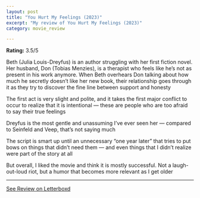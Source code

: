 ```yaml
---
layout: post
title: "You Hurt My Feelings (2023)"
excerpt: "My review of You Hurt My Feelings (2023)"
category: movie_review

---
```


**Rating:** 3.5/5

Beth (Julia Louis-Dreyfus)  is an author struggling with her first fiction novel. Her husband, Don (Tobias Menzies), is a therapist who feels like he’s not as present in his work anymore. When Beth overhears Don talking about how much he secretly doesn’t like her new book, their relationship goes through it as they try to discover the fine line between support and honesty

The first act is very slight and polite, and it takes the first major conflict to occur to realize that it is intentional — these are people who are too afraid to say their true feelings

Dreyfus is the most gentle and unassuming I’ve ever seen her — compared to Seinfeld and Veep, that’s not saying much

The script is smart up until an unnecessary “one year later” that tries to put bows on things that didn’t need them — and even things that I didn’t realize were part of the story at all

But overall, I liked the movie and think it is mostly successful. Not a laugh-out-loud riot, but a humor that becomes more relevant as I get older

<hr>

[See Review on Letterboxd](https://boxd.it/4nr95H)
